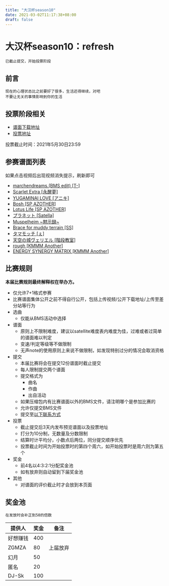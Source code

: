 ```yaml
---
title: "大汉杯season10"
date: 2021-03-02T11:17:38+08:00
draft: false
---
```


# 大汉杯season10：refresh

    已截止提交，开始投票阶段

<!--more-->

## 前言

    现在的心理状态比之前要好了很多，生活还得继续，对吧
    不要让无关的事情影响到你的生活

## 投票阶段相关

- [谱面下载地址](https://bms.cosmiccat.top/bms/%E5%A4%A7%E6%B1%89%E6%9D%AF/season10/)
- [投票地址](https://tp.wjx.top/jq/99808658.aspx)

投票截止时间：2021年5月30日23:59

## 参赛谱面列表

如果点击视频后出现视频消失提示，刷新即可

- [marchendreams.(BMS edit) [T-]](https://www.bilibili.com/video/BV1Y64y1U7NE?p=1)
- [Scarlet Extra [永醒夢]](https://www.bilibili.com/video/BV1Y64y1U7NE?p=2)
- [YUGAMINAI LOVE [アニキ]](https://www.bilibili.com/video/BV1Y64y1U7NE?p=3)
- [Bosh [SP AZOTHER]](https://www.bilibili.com/video/BV1Y64y1U7NE?p=4)
- [Lotus Life [SP AZOTHER]](https://www.bilibili.com/video/BV1Y64y1U7NE?p=5)
- [プラネット [Satella]](https://www.bilibili.com/video/BV1Y64y1U7NE?p=6)
- [Muspelheim ~黙示録~](https://www.bilibili.com/video/BV1Y64y1U7NE?p=7)
- [Brace for muddy terrain [SS]](https://www.bilibili.com/video/BV1Y64y1U7NE?p=8)
- [タマモッチ [ぇ]](https://www.bilibili.com/video/BV1Y64y1U7NE?p=9)
- [天空の城ヴェリエル [階段教室]](https://www.bilibili.com/video/BV1Y64y1U7NE?p=10)
- [rough [KMMM Another]](https://www.bilibili.com/video/BV1Y64y1U7NE?p=11)
- [ENERGY SYNERGY MATRIX [KMMM Another]](https://www.bilibili.com/video/BV1Y64y1U7NE?p=12)


## 比赛规则

**本届比赛规则最终解释权在举办方。**

- 仅允许7+1格式参赛
- 比赛谱面集体公开之前不得自行公开，包括上传视频/公开下载地址/上传至差分站等行为
- 选曲
    - 仅能从BMS活动中选择
- 谱面
    - 原则上不限制难度，建议以satellite难度表内难度为佳，过难或者过简单的谱面难以判定
    - 变速/判定等级等不做限制
    - 无声note的使用原则上来说不做限制，如发现特别过分的情况会取消资格
- 提交
    - 本届比赛将会在提交12份谱面时截止提交
    - 每人限制提交两个谱面
    - 提交格式为
        - 曲名
        - 作曲
        - 出自活动
    - 如果压缩包内有比赛谱面以外的BMS文件，请注明哪个是参加比赛的
    - 允许仅提交BMS文件
    - 提交至[以下联系方式](https://scelym.github.io/post/me/#how-to-find-me)
- 投票
    - 截止提交后3天内发布预览谱面以及投票地址
    - 打分为10分制，无数量及分数限制
    - 结算时计平均分，小数点后两位，同分提交顺序优先
    - 投票截止时间为开始投票时的第四个周六，如开始投票时是周六则为第五个
- 奖金
    - 前4名以4:3:2:1分配奖金池
    - 如有放弃则自动留到下届奖金池
- 其他
    - 对谱面的评价截止时才会放到本页面


## 奖金池

    在发放时会补正到50的倍数

提供人|奖金|备注
---|---|---
好想赚钱|400
ZGMZA|80|上届放弃
幻月|50
匿名|20
DJ-Sk|100
